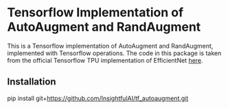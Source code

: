 # Tensorflow Implementation of AutoAugment and RandAugment

This is a Tensorflow implementation of AutoAugment and RandAugment, implemented with Tensorflow operations. The code in this package is taken from the official Tensorflow TPU implementation of EfficientNet [here](https://github.com/tensorflow/tpu/blob/master/models/official/efficientnet/autoaugment.py).

## Installation

pip install git+https://github.com/InsightfulAI/tf_autoaugment.git